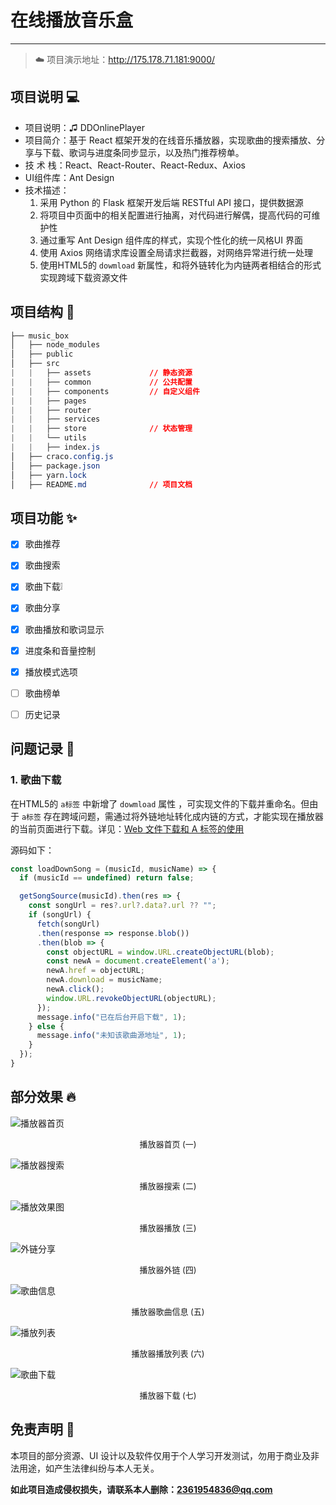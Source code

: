 # 在线播放音乐盒

***

> ☁️ 项目演示地址：http://175.178.71.181:9000/



## 项目说明 💻

- 项目说明：♫ DDOnlinePlayer
- 项目简介：基于 React 框架开发的在线音乐播放器，实现歌曲的搜索播放、分享与下载、歌词与进度条同步显示，以及热门推荐榜单。
- 技  术  栈：React、React-Router、React-Redux、Axios
- UI组件库：Ant Design
- 技术描述：
  1. 采用 Python 的 Flask 框架开发后端 RESTful API 接口，提供数据源
  2. 将项目中页面中的相关配置进行抽离，对代码进行解偶，提高代码的可维护性
  3. 通过重写 Ant Design 组件库的样式，实现个性化的统一风格UI 界面
  4. 使用 Axios 网络请求库设置全局请求拦截器，对网络异常进行统一处理
  5. 使用HTML5的 `dowmload` 新属性，和将外链转化为内链两者相结合的形式实现跨域下载资源文件




## 项目结构 🌲

```css
├── music_box
│   ├── node_modules
│   ├── public
│   ├── src
|   |   ├── assets             // 静态资源
|   |   ├── common             // 公共配置
|   |   ├── components         // 自定义组件
|   |   ├── pages
|   |   ├── router
|   |   ├── services
|   |   ├── store              // 状态管理
|   |   └── utils
|   |   ├── index.js
│   ├── craco.config.js
│   ├── package.json
│   ├── yarn.lock
│   ├── README.md              // 项目文档
```




## 项目功能 ✨

- [x] 歌曲推荐
- [x] 歌曲搜索
- [x] 歌曲下载❕
- [x] 歌曲分享
- [x] 歌曲播放和歌词显示
- [x] 进度条和音量控制
- [x] 播放模式选项
- [ ] 歌曲榜单
- [ ] 历史记录




## 问题记录 🤔

### 1. 歌曲下载

在HTML5的 `a标签` 中新增了 `dowmload` 属性 ，可实现文件的下载并重命名。但由于 `a标签` 存在跨域问题，需通过将外链地址转化成内链的方式，才能实现在播放器的当前页面进行下载。详见：[Web 文件下载和 A 标签的使用](http://175.178.71.181/index.php/archives/8.html)

源码如下：

```javascript
const loadDownSong = (musicId, musicName) => {
  if (musicId == undefined) return false;

  getSongSource(musicId).then(res => {
    const songUrl = res?.url?.data?.url ?? "";
    if (songUrl) {
      fetch(songUrl)
      .then(response => response.blob())
      .then(blob => {
        const objectURL = window.URL.createObjectURL(blob);
        const newA = document.createElement('a');
        newA.href = objectURL;
        newA.download = musicName;
        newA.click();
        window.URL.revokeObjectURL(objectURL);
      });
      message.info("已在后台开启下载", 1);
    } else {
      message.info("未知该歌曲源地址", 1);
    }
  });
}
```



## 部分效果 🔥

![播放器首页](https://gitee.com/shaodong-wu/blog-image/raw/master/2022-03-08/image-20220308000550253.webp)

<p style="font-size: 13px; text-align: center;">播放器首页 (一)</p>



![播放器搜索](https://gitee.com/shaodong-wu/blog-image/raw/master/2022-03-08/image-20220308000643351.webp)

<p style="font-size: 13px; text-align: center;">播放器搜索 (二)</p>



![播放效果图](https://gitee.com/shaodong-wu/blog-image/raw/master/2022-03-08/image-20220308000748012.webp)

<p style="font-size: 13px; text-align: center;">播放器播放 (三)</p>



![外链分享](https://gitee.com/shaodong-wu/blog-image/raw/master/2022-03-08/image-20220308000837597.webp)

<p style="font-size: 13px; text-align: center;">播放器外链 (四)</p>



![歌曲信息](https://gitee.com/shaodong-wu/blog-image/raw/master/2022-03-08/image-20220308000920765.webp)

<p style="font-size: 13px; text-align: center;">播放器歌曲信息 (五)</p>



![播放列表](https://gitee.com/shaodong-wu/blog-image/raw/master/2022-03-08/image-20220308001006164.webp)

<p style="font-size: 13px; text-align: center;">播放器播放列表 (六)</p>



![歌曲下载](https://gitee.com/shaodong-wu/blog-image/raw/master/2022-03-08/image-20220308001331027.webp)

<p style="font-size: 13px; text-align: center;">播放器下载 (七)</p>




## 免责声明 👊

本项目的部分资源、UI 设计以及软件仅用于个人学习开发测试，勿用于商业及非法用途，如产生法律纠纷与本人无关。

**如此项目造成侵权损失，请联系本人删除：[2361954836@qq.com](mailto:2361954836@qq.com)**